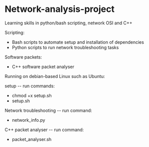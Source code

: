 # Network-analysis-project

Learning skills in python/bash scripting, network OSI and C++

Scripting:
 - Bash scripts to automate setup and installation of dependencies
 - Python scripts to run network troubleshooting tasks

Software packets:
 - C++ software packet analyser

Running on debian-based Linux such as Ubuntu:

setup -- run commands:
 - chmod +x setup.sh
 - setup.sh

Network troubleshooting -- run command:
 - network_info.py

C++ packet analyser -- run command:
 - packet_analyser.sh
